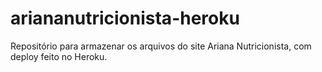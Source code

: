 # ariananutricionista-heroku
Repositório para armazenar os arquivos do site Ariana Nutricionista, com deploy feito no Heroku.
